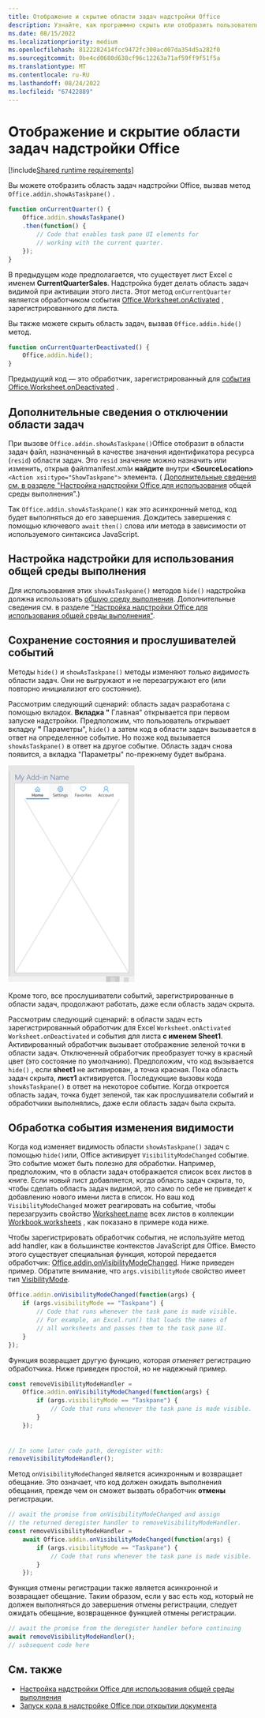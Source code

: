 ```yaml
---
title: Отображение и скрытие области задач надстройки Office
description: Узнайте, как программно скрыть или отобразить пользовательский интерфейс надстройки во время непрерывной работы.
ms.date: 08/15/2022
ms.localizationpriority: medium
ms.openlocfilehash: 8122282414fcc9472fc300acd07da354d5a282f0
ms.sourcegitcommit: 0be4cd0680d638cf96c12263a71af59ff9f51f5a
ms.translationtype: MT
ms.contentlocale: ru-RU
ms.lasthandoff: 08/24/2022
ms.locfileid: "67422889"
---
```

# <a name="show-or-hide-the-task-pane-of-your-office-add-in"></a>Отображение и скрытие области задач надстройки Office

[!include[Shared runtime requirements](../includes/shared-runtime-requirements-note.md)]

Вы можете отобразить область задач надстройки Office, вызвав метод `Office.addin.showAsTaskpane()` .

```javascript
function onCurrentQuarter() {
    Office.addin.showAsTaskpane()
    .then(function() {
        // Code that enables task pane UI elements for
        // working with the current quarter.
    });
}
```

В предыдущем коде предполагается, что существует лист Excel с именем **CurrentQuarterSales**. Надстройка будет делать область задач видимой при активации этого листа. Этот метод `onCurrentQuarter` является обработчиком события [Office.Worksheet.onActivated](/javascript/api/excel/excel.worksheet?view=excel-js-preview&preserve-view=true#excel-excel-worksheet-onactivated-member) , зарегистрированного для листа.

Вы также можете скрыть область задач, вызвав `Office.addin.hide()` метод.

```javascript
function onCurrentQuarterDeactivated() {
    Office.addin.hide();
}
```

Предыдущий код — это обработчик, зарегистрированный для [события Office.Worksheet.onDeactivated](/javascript/api/excel/excel.worksheet?view=excel-js-preview&preserve-view=true#excel-excel-worksheet-ondeactivated-member) .

## <a name="additional-details-on-showing-the-task-pane"></a>Дополнительные сведения о отключении области задач

При вызове `Office.addin.showAsTaskpane()`Office отобразит в области задач файл, назначенный в качестве значения идентификатора ресурса (`resid`) области задач. Это `resid` значение можно назначить или изменить, открыв файлmanifest.xmlи **найдите** внутри **\<SourceLocation\>** `<Action xsi:type="ShowTaskpane">` элемента.
( [Дополнительные сведения см. в разделе "Настройка надстройки Office для использования](configure-your-add-in-to-use-a-shared-runtime.md) общей среды выполнения".)

Так `Office.addin.showAsTaskpane()` как это асинхронный метод, код будет выполняться до его завершения. Дождитесь завершения с помощью ключевого `await` `then()` слова или метода в зависимости от используемого синтаксиса JavaScript.

## <a name="configure-your-add-in-to-use-the-shared-runtime"></a>Настройка надстройки для использования общей среды выполнения

Для использования этих `showAsTaskpane()` методов `hide()` надстройка должна использовать [общую среду выполнения](../testing/runtimes.md#shared-runtime). Дополнительные сведения см. в разделе ["Настройка надстройки Office для использования общей среды выполнения"](configure-your-add-in-to-use-a-shared-runtime.md).

## <a name="preservation-of-state-and-event-listeners"></a>Сохранение состояния и прослушивателей событий

Методы `hide()` и `showAsTaskpane()` методы изменяют *только видимость* области задач. Они не выгружают и не перезагружают его (или повторно инициализют его состояние).

Рассмотрим следующий сценарий: область задач разработана с помощью вкладок. **Вкладка "** Главная" открывается при первом запуске надстройки. Предположим, что пользователь открывает вкладку **"** Параметры", `hide()` а затем код в области задач вызывается в ответ на определенное событие. Но позже код вызывается `showAsTaskpane()` в ответ на другое событие. Область задач снова появится, а вкладка "Параметры" по-прежнему будет выбрана.

![Область задач с четырьмя вкладками с метками "Главная", "Параметры", "Избранное" и "Учетные записи".](../images/TaskpaneWithTabs.png)

Кроме того, все прослушиватели событий, зарегистрированные в области задач, продолжают работать, даже если область задач скрыта.

Рассмотрим следующий сценарий: в области задач есть зарегистрированный обработчик для Excel `Worksheet.onActivated` `Worksheet.onDeactivated` и события для листа **с именем Sheet1**. Активированный обработчик вызывает отображение зеленой точки в области задач. Отключенный обработчик преобразует точку в красный цвет (это состояние по умолчанию). Предположим, что код вызывается `hide()` , если **sheet1** не активирован, а точка красная. Пока область задач скрыта, **лист1** активируется. Последующие вызовы кода `showAsTaskpane()` в ответ на некоторое событие. Когда откроется область задач, точка будет зеленой, так как прослушиватели событий и обработчики выполнялись, даже если область задач была скрыта.

## <a name="handle-the-visibility-changed-event"></a>Обработка события изменения видимости

Когда код изменяет видимость области `showAsTaskpane()` задач с помощью `hide()`или, Office активирует `VisibilityModeChanged` событие. Это событие может быть полезно для обработки. Например, предположим, что в области задач отображается список всех листов в книге. Если новый лист добавляется, когда область задач скрыта, то, чтобы сделать область задач видимой, это само по себе не приведет к добавлению нового имени листа в список. Но ваш код `VisibilityModeChanged` может реагировать на событие, чтобы перезагрузить свойство [Worksheet.name](/javascript/api/excel/excel.worksheet#excel-excel-worksheet-name-member) всех листов в коллекции [Workbook.worksheets](/javascript/api/excel/excel.workbook#excel-excel-workbook-worksheets-member) , как показано в примере кода ниже.

Чтобы зарегистрировать обработчик события, не используйте метод add handler, как в большинстве контекстов JavaScript для Office. Вместо этого существует специальная функция, которой передается обработчик: [Office.addin.onVisibilityModeChanged](/javascript/api/office/office.addin#office-office-addin-onvisibilitymodechanged-member(1)). Ниже приведен пример. Обратите внимание, что `args.visibilityMode` свойство имеет тип [VisibilityMode](/javascript/api/office/office.visibilitymode).

```javascript
Office.addin.onVisibilityModeChanged(function(args) {
    if (args.visibilityMode == "Taskpane") {
        // Code that runs whenever the task pane is made visible.
        // For example, an Excel.run() that loads the names of
        // all worksheets and passes them to the task pane UI.
    }
});
```

Функция возвращает другую функцию, которая *отменяет* регистрацию обработчика. Ниже приведен простой, но не надежный пример.

```javascript
const removeVisibilityModeHandler =
    Office.addin.onVisibilityModeChanged(function(args) {
        if (args.visibilityMode == "Taskpane") {
            // Code that runs whenever the task pane is made visible.
        }
    });


// In some later code path, deregister with:
removeVisibilityModeHandler();
```

Метод `onVisibilityModeChanged` является асинхронным и возвращает обещание. Это означает, что код должен ожидать выполнения обещания, прежде чем он сможет вызвать обработчик **отмены** регистрации.

```javascript
// await the promise from onVisibilityModeChanged and assign
// the returned deregister handler to removeVisibilityModeHandler.
const removeVisibilityModeHandler =
    await Office.addin.onVisibilityModeChanged(function(args) {
        if (args.visibilityMode == "Taskpane") {
            // Code that runs whenever the task pane is made visible.
        }
    });
```

Функция отмены регистрации также является асинхронной и возвращает обещание. Таким образом, если у вас есть код, который не должен выполняться до завершения отмены регистрации, следует ожидать обещание, возвращенное функцией отмены регистрации.

```javascript
// await the promise from the deregister handler before continuing
await removeVisibilityModeHandler();
// subsequent code here
```

## <a name="see-also"></a>См. также

- [Настройка надстройки Office для использования общей среды выполнения](configure-your-add-in-to-use-a-shared-runtime.md)
- [Запуск кода в надстройке Office при открытии документа](run-code-on-document-open.md)
